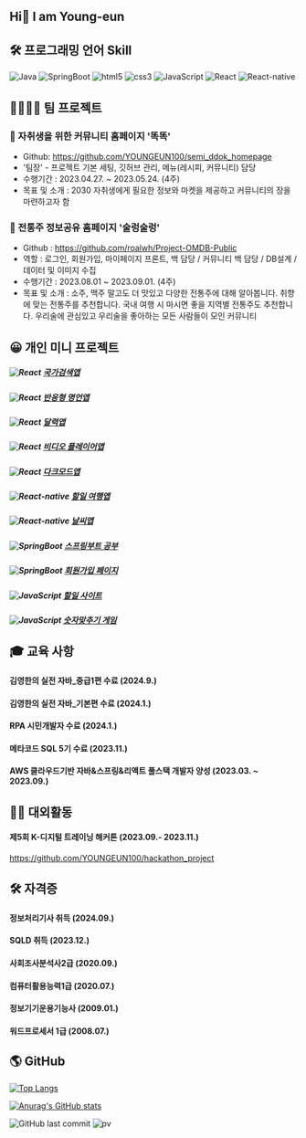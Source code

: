 ## Hi👋 I am Young-eun

## 🛠 프로그래밍 언어 Skill
<p>
  <img alt="Java" src="https://img.shields.io/badge/-Java-46a2f1?style=flat-square&logo=Java&logoColor=white" /> 
  <img alt="SpringBoot" src="https://img.shields.io/badge/-SpringBoot-2088FF?style=flat-square&logo=SpringBoot&logoColor=white" />
  <img alt="html5" src="https://img.shields.io/badge/-HTML5-E34F26?style=flat-square&logo=html5&logoColor=white" />
  <img alt="css3" src="https://img.shields.io/badge/-css3-FB542B?style=flat-square&logo=css3&logoColor=white" />
  <img alt="JavaScript" src="https://img.shields.io/badge/-JavaScript-5849BE?style=flat-square&logo=JavaScript&logoColor=white" />
  <img alt="React" src="https://img.shields.io/badge/-React-45b8d8?style=flat-square&logo=react&logoColor=white" />
  <img alt="React-native" src="https://img.shields.io/badge/-ReactNative-45b8d8?style=flat-square&logo=reactnative&logoColor=white" />
</p>

## 👨‍👨‍👧‍👧 팀 프로젝트
### 📕 자취생을 위한 커뮤니티 홈페이지 '똑똑'
- Github: https://github.com/YOUNGEUN100/semi_ddok_homepage
- '팀장' - 프로젝트 기본 세팅, 깃허브 관리, 메뉴(레시피, 커뮤니티) 담당
- 수행기간 : 2023.04.27. ~ 2023.05.24. (4주)
- 목표 및 소개 : 2030 자취생에게 필요한 정보와 마켓을 제공하고 커뮤니티의 장을 마련하고자 함

### 📗 전통주 정보공유 홈페이지 '술렁술렁'
- Github : https://github.com/roalwh/Project-OMDB-Public
- 역할 : 로그인, 회원가입, 마이페이지 프론트, 백 담당 / 커뮤니티 백 담당 / DB설계 / 데이터 및 이미지 수집
- 수행기간 : 2023.08.01 ~ 2023.09.01. (4주)
- 목표 및 소개 : 소주, 맥주 말고도 더 맛있고 다양한 전통주에 대해 알아봅니다. 취향에 맞는 전통주를 추천합니다. 국내 여행 시 마시면 좋을 지역별 전통주도 추천합니다. 우리술에 관심있고 우리술을 좋아하는 모든 사람들이 모인 커뮤니티

## 😀 개인 미니 프로젝트
##### <img alt="React" src="https://img.shields.io/badge/-React-45b8d8?style=flat-square&logo=react&logoColor=white" /> [국가검색앱](https://github.com/YOUNGEUN100/react-country-app) 
##### <img alt="React" src="https://img.shields.io/badge/-React-45b8d8?style=flat-square&logo=react&logoColor=white" /> [반응형 명언앱](https://github.com/YOUNGEUN100/react-wise-saying-app)   
##### <img alt="React" src="https://img.shields.io/badge/-React-45b8d8?style=flat-square&logo=react&logoColor=white" /> [달력앱](https://github.com/YOUNGEUN100/react-calendar-app)   
##### <img alt="React" src="https://img.shields.io/badge/-React-45b8d8?style=flat-square&logo=react&logoColor=white" /> [비디오 플레이어앱](https://github.com/YOUNGEUN100/react-video-player)   
##### <img alt="React" src="https://img.shields.io/badge/-React-45b8d8?style=flat-square&logo=react&logoColor=white" /> [다크모드앱](https://github.com/YOUNGEUN100/react-darkMode-app)   
##### <img alt="React-native" src="https://img.shields.io/badge/-ReactNative-45b8d8?style=flat-square&logo=reactnative&logoColor=white" /> [할일 여행앱](https://github.com/YOUNGEUN100/reactnative-todo-app)    
##### <img alt="React-native" src="https://img.shields.io/badge/-ReactNative-45b8d8?style=flat-square&logo=reactnative&logoColor=white" /> [날씨앱](https://github.com/YOUNGEUN100/reactnative-weather-app)   
##### <img alt="SpringBoot" src="https://img.shields.io/badge/-SpringBoot-2088FF?style=flat-square&logo=SpringBoot&logoColor=white" />  [스프링부트 공부](https://github.com/YOUNGEUN100/springboot-study-ye) 
##### <img alt="SpringBoot" src="https://img.shields.io/badge/-SpringBoot-2088FF?style=flat-square&logo=SpringBoot&logoColor=white" /> [회원가입 페이지](https://github.com/YOUNGEUN100/springboot-signup) 
##### <img alt="JavaScript" src="https://img.shields.io/badge/-JavaScript-5849BE?style=flat-square&logo=JavaScript&logoColor=white" /> [할일 사이트](https://github.com/YOUNGEUN100/javascript-todolist-app) 
##### <img alt="JavaScript" src="https://img.shields.io/badge/-JavaScript-5849BE?style=flatsquare&logo=JavaScript&logoColor=white"/> [숫자맞추기 게임](https://github.com/YOUNGEUN100/javascript-NumberGuessGame-app) 

## 🎓 교육 사항
#### 김영한의 실전 자바_중급1편 수료 (2024.9.)
#### 김영한의 실전 자바_기본편 수료 (2024.1.)
#### RPA 시민개발자 수료 (2024.1.)
#### 메타코드 SQL 5기 수료 (2023.11.)
#### AWS 클라우드기반 자바&스프링&리액트 풀스택 개발자 양성 (2023.03. ~ 2023.09.)

## 🙋‍♀️ 대외활동
#### 제5회 K-디지털 트레이닝 해커톤 (2023.09.- 2023.11.)
https://github.com/YOUNGEUN100/hackathon_project

## 🛠️ 자격증
#### 정보처리기사 취득 (2024.09.)
#### SQLD 취득 (2023.12.)
#### 사회조사분석사2급 (2020.09.)
#### 컴퓨터활용능력1급 (2020.07.)
#### 정보기기운용기능사 (2009.01.)
#### 워드프로세서 1급 (2008.07.)


## 🌎 GitHub

[![Top Langs](https://github-readme-stats.vercel.app/api/top-langs/?username=YOUNGEUN100&layout=compact)](https://github.com/YOUNGEUN100/github-readme-stats)

[![Anurag's GitHub stats](https://github-readme-stats.vercel.app/api?username=YOUNGEUN100)](https://github.com/YOUNGEUN100/github-readme-stats)

![GitHub last commit](https://img.shields.io/github/last-commit/YOUNGEUN100/YOUNGEUN100)
![pv](https://pageview.vercel.app/?github_user=YOUNGEUN100)















